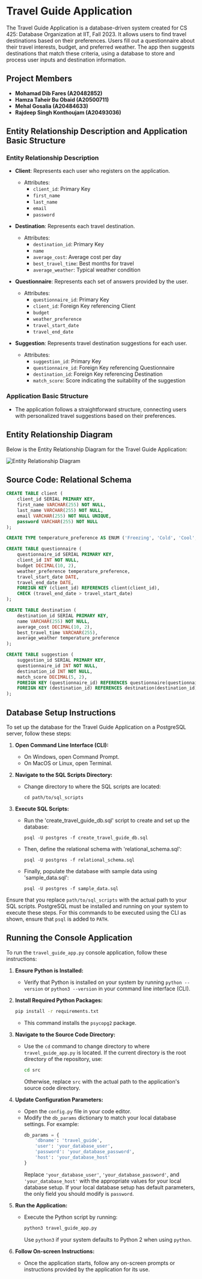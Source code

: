 # Travel Guide Application

The Travel Guide Application is a database-driven system created for CS 425: Database Organization at IIT, Fall 2023. It allows users to find travel destinations based on their preferences. Users fill out a questionnaire about their travel interests, budget, and preferred weather. The app then suggests destinations that match these criteria, using a database to store and process user inputs and destination information.

## Project Members

- **Mohamad Dib Fares (A20482852)**
- **Hamza Taheir Bu Obaid (A20500711)**
- **Mehal Gosalia (A20484633)**
- **Rajdeep Singh Konthoujam (A20493036)**

## Entity Relationship Description and Application Basic Structure

### Entity Relationship Description
- **Client**: Represents each user who registers on the application.
  - Attributes:
    - `client_id`: Primary Key
    - `first_name`
    - `last_name`
    - `email`
    - `password`

- **Destination**: Represents each travel destination.
  - Attributes:
    - `destination_id`: Primary Key
    - `name`
    - `average_cost`: Average cost per day
    - `best_travel_time`: Best months for travel
    - `average_weather`: Typical weather condition

- **Questionnaire**: Represents each set of answers provided by the user.
  - Attributes:
    - `questionnaire_id`: Primary Key
    - `client_id`: Foreign Key referencing Client
    - `budget`
    - `weather_preference`
    - `travel_start_date`
    - `travel_end_date`

- **Suggestion**: Represents travel destination suggestions for each user.
  - Attributes:
    - `suggestion_id`: Primary Key
    - `questionnaire_id`: Foreign Key referencing Questionnaire
    - `destination_id`: Foreign Key referencing Destination
    - `match_score`: Score indicating the suitability of the suggestion

### Application Basic Structure
- The application follows a straightforward structure, connecting users with personalized travel suggestions based on their preferences.

## Entity Relationship Diagram

Below is the Entity Relationship Diagram for the Travel Guide Application:

![Entity Relationship Diagram](docs/TravelGuideERModel.jpg)

## Source Code: Relational Schema
```sql
CREATE TABLE client (
    client_id SERIAL PRIMARY KEY,
    first_name VARCHAR(255) NOT NULL,
    last_name VARCHAR(255) NOT NULL,
    email VARCHAR(255) NOT NULL UNIQUE,
    password VARCHAR(255) NOT NULL
);

CREATE TYPE temperature_preference AS ENUM ('Freezing', 'Cold', 'Cool', 'Mild', 'Warm', 'Hot', 'Very Hot');

CREATE TABLE questionnaire (
    questionnaire_id SERIAL PRIMARY KEY,
    client_id INT NOT NULL,
    budget DECIMAL(10, 2),
    weather_preference temperature_preference,
    travel_start_date DATE,
    travel_end_date DATE,
    FOREIGN KEY (client_id) REFERENCES client(client_id),
    CHECK (travel_end_date > travel_start_date)
);

CREATE TABLE destination (
    destination_id SERIAL PRIMARY KEY,
    name VARCHAR(255) NOT NULL,
    average_cost DECIMAL(10, 2),
    best_travel_time VARCHAR(255),
    average_weather temperature_preference
);

CREATE TABLE suggestion (
    suggestion_id SERIAL PRIMARY KEY,
    questionnaire_id INT NOT NULL,
    destination_id INT NOT NULL,
    match_score DECIMAL(5, 2),
    FOREIGN KEY (questionnaire_id) REFERENCES questionnaire(questionnaire_id),
    FOREIGN KEY (destination_id) REFERENCES destination(destination_id)
);
```

## Database Setup Instructions

To set up the database for the Travel Guide Application on a PostgreSQL server, follow these steps:

1. **Open Command Line Interface (CLI):**
   - On Windows, open Command Prompt.
   - On MacOS or Linux, open Terminal.

2. **Navigate to the SQL Scripts Directory:**
   - Change directory to where the SQL scripts are located:
     ```
     cd path/to/sql_scripts
     ```

3. **Execute SQL Scripts:**
   - Run the 'create_travel_guide_db.sql' script to create and set up the database:
     ```
     psql -U postgres -f create_travel_guide_db.sql
     ```
   - Then, define the relational schema with 'relational_schema.sql':
     ```
     psql -U postgres -f relational_schema.sql
     ```
   - Finally, populate the database with sample data using 'sample_data.sql':
     ```
     psql -U postgres -f sample_data.sql
     ```

Ensure that you replace `path/to/sql_scripts` with the actual path to your SQL scripts. PostgreSQL must be installed and running on your system to execute these steps. For this commands to be executed using the CLI as shown, ensure that `psql` is added to `PATH`.

## Running the Console Application

To run the `travel_guide_app.py` console application, follow these instructions:

1. **Ensure Python is Installed:**
   - Verify that Python is installed on your system by running `python --version` or `python3 --version` in your command line interface (CLI).

2. **Install Required Python Packages:**
     ```bash
     pip install -r requirements.txt
     ```
   - This command installs the `psycopg2` package.

3. **Navigate to the Source Code Directory:**
   - Use the `cd` command to change directory to where `travel_guide_app.py` is located. If the current directory is the root directory of the repository, use:
     ```bash
     cd src
     ```
     Otherwise, replace `src` with the actual path to the application's source code directory.

4. **Update Configuration Parameters:**
   - Open the `config.py` file in your code editor.
   - Modify the `db_params` dictionary to match your local database settings. For example:
     ```python
     db_params = {
         'dbname': 'travel_guide',
         'user': 'your_database_user',
         'password': 'your_database_password',
         'host': 'your_database_host'
     }
     ```
     Replace `'your_database_user'`, `'your_database_password'`, and `'your_database_host'` with the appropriate values for your local database setup. If your local database setup has default parameters, the only field you should modify is `password`.

5. **Run the Application:**
   - Execute the Python script by running:
     ```bash
     python3 travel_guide_app.py
     ```
     Use `python3` if your system defaults to Python 2 when using `python`.

5. **Follow On-screen Instructions:**
   - Once the application starts, follow any on-screen prompts or instructions provided by the application for its use.
